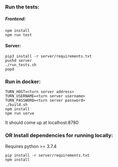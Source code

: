 ### Run the tests:

##### Frontend:

```
npm install
npm run test
```

#### Server:
```
pip3 install -r server/requirements.txt
pushd server
./run_tests.sh
popd
```

### Run in docker:

```
TURN_HOST=<turn server address>
TURN_USERNAME=<turn server username>
TURN_PASSWORD=<turn server password>
./build.sh
npm install
npm run serve
```

It should come up at localhost:8780

### OR Install dependencies for running locally:

Requires python >= 3.7.4
```
pip install -r server/requirements.txt
npm install
```


